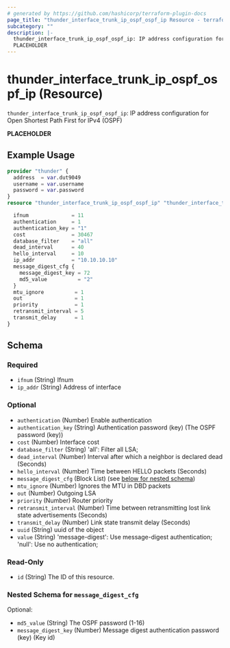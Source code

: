 ```yaml
---
# generated by https://github.com/hashicorp/terraform-plugin-docs
page_title: "thunder_interface_trunk_ip_ospf_ospf_ip Resource - terraform-provider-thunder"
subcategory: ""
description: |-
  thunder_interface_trunk_ip_ospf_ospf_ip: IP address configuration for Open Shortest Path First for IPv4 (OSPF)
  PLACEHOLDER
---
```


# thunder_interface_trunk_ip_ospf_ospf_ip (Resource)

`thunder_interface_trunk_ip_ospf_ospf_ip`: IP address configuration for Open Shortest Path First for IPv4 (OSPF)

__PLACEHOLDER__

## Example Usage

```terraform
provider "thunder" {
  address  = var.dut9049
  username = var.username
  password = var.password
}
resource "thunder_interface_trunk_ip_ospf_ospf_ip" "thunder_interface_trunk_ip_ospf_ospf_ip" {

  ifnum              = 11
  authentication     = 1
  authentication_key = "1"
  cost               = 30467
  database_filter    = "all"
  dead_interval      = 40
  hello_interval     = 10
  ip_addr            = "10.10.10.10"
  message_digest_cfg {
    message_digest_key = 72
    md5_value          = "2"
  }
  mtu_ignore          = 1
  out                 = 1
  priority            = 1
  retransmit_interval = 5
  transmit_delay      = 1
}
```

<!-- schema generated by tfplugindocs -->
## Schema

### Required

- `ifnum` (String) Ifnum
- `ip_addr` (String) Address of interface

### Optional

- `authentication` (Number) Enable authentication
- `authentication_key` (String) Authentication password (key) (The OSPF password (key))
- `cost` (Number) Interface cost
- `database_filter` (String) 'all': Filter all LSA;
- `dead_interval` (Number) Interval after which a neighbor is declared dead (Seconds)
- `hello_interval` (Number) Time between HELLO packets (Seconds)
- `message_digest_cfg` (Block List) (see [below for nested schema](#nestedblock--message_digest_cfg))
- `mtu_ignore` (Number) Ignores the MTU in DBD packets
- `out` (Number) Outgoing LSA
- `priority` (Number) Router priority
- `retransmit_interval` (Number) Time between retransmitting lost link state advertisements (Seconds)
- `transmit_delay` (Number) Link state transmit delay (Seconds)
- `uuid` (String) uuid of the object
- `value` (String) 'message-digest': Use message-digest authentication; 'null': Use no authentication;

### Read-Only

- `id` (String) The ID of this resource.

<a id="nestedblock--message_digest_cfg"></a>
### Nested Schema for `message_digest_cfg`

Optional:

- `md5_value` (String) The OSPF password (1-16)
- `message_digest_key` (Number) Message digest authentication password (key) (Key id)


